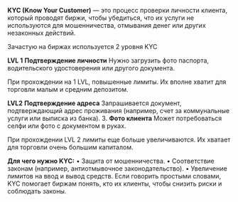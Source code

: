 **KYC (Know Your Customer)** — это процесс проверки личности клиента, который проводят биржи, чтобы убедиться, что их услуги не используются для мошенничества, отмывания денег или других незаконных действий.

Зачастую на биржах используется 2 уровня KYC

**LVL 1**
**Подтверждение личности**
Нужно загрузить фото паспорта, водительского удостоверения или другого документа.

При прохождении на 1 LVL, повышенные лимиты. Их вполне хватит для торговли малым и средним депозитом.

**LVL2**
**Подтверждение адреса**
Запрашивается документ, подтверждающий адрес проживания (например, счет за коммунальные услуги или выписка из банка).
3. **Фото клиента**
Может потребоваться селфи или фото с документом в руках.

При прохождении LVL 2 лимиты еще больше увеличиваются. Их хватает для торговли очень большим капиталом.

**Для чего нужно KYC:**
• Защита от мошенничества.
• Соответствие законам (например, антиотмывочное законодательство).
• Увеличение лимитов на ввод и вывод средств.
Если говорить простыми словами, KYC помогает биржам понять, кто их клиенты, чтобы снизить риски и соблюдать законы.